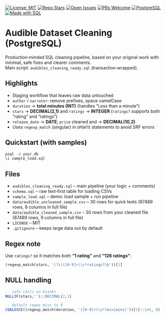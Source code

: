 [![License: MIT](https://img.shields.io/badge/License-MIT-yellow.svg)](LICENSE)
[![Repo Stars](https://img.shields.io/github/stars/Farshid89/audible-cleaning-postgres?style=social)](https://github.com/Farshid89/audible-cleaning-postgres/stargazers)
[![Open Issues](https://img.shields.io/github/issues/Farshid89/audible-cleaning-postgres)](https://github.com/Farshid89/audible-cleaning-postgres/issues)
[![PRs Welcome](https://img.shields.io/badge/PRs-welcome-brightgreen.svg)](https://makeapullrequest.com)
[![PostgreSQL](https://img.shields.io/badge/PostgreSQL-14%2B-336791?logo=postgresql&logoColor=white)](https://www.postgresql.org/)
[![Made with SQL](https://img.shields.io/badge/Made%20with-SQL-1f6feb)](#)

# Audible Dataset Cleaning (PostgreSQL)

Production‑minded SQL cleaning pipeline, based on your original work with minimal, safe fixes and clearer comments.  
Main script: `audibles_cleaning_ready.sql` (transaction‑wrapped).

## Highlights
- Staging workflow that leaves raw data untouched
- `author` / `narrator`: remove prefixes, space camelCase
- `duration` → **total minutes (INT)** (handles “Less than a minute”)
- `stars` → **DECIMAL(2,1)** and `ratings` → **INTEGER** (`ratings?` supports both “rating” and “ratings”)
- `release_date` → **DATE**; `price` cleaned and → **DECIMAL(10,2)**
- Uses `regexp_match` (singular) in `UPDATE` statements to avoid SRF errors

## Quickstart (with samples)
```bash
psql -d your_db
\i sample_load.sql
```

## Files
- `audibles_cleaning_ready.sql` – main pipeline (your logic + comments)
- `schema.sql` – raw text‑first table for loading CSVs
- `sample_load.sql` – demo: load sample + run pipeline
- `data/audible_uncleaned_sample.csv` – 30 rows for quick tests (87489 rows, 8 columns in full file)
- `data/audible_cleaned_sample.csv` – 30 rows from your cleaned file (87489 rows, 9 columns in full file)
- `LICENSE` – MIT
- `.gitignore` – keeps large data out by default

## Regex note
Use `ratings?` so it matches both **“1 rating”** and **“126 ratings”**:
```sql
(regexp_match(stars, '(?i)([0-9]+)\s*ratings?\b'))[1]
```

## NULL handling
```sql
-- safe casts on blanks
NULLIF(stars,'')::DECIMAL(2,1)

-- default regex miss to 0
COALESCE((regexp_match(duration, '([0-9]+)\s*(min|mins)'))[1]::int, 0)
```
